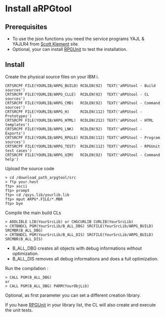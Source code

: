 # Install aRPGtool 

## Prerequisites

- To use the json functions you need the service programs YAJL & YAJLR4 from [Scott Klement](https://www.scottklement.com/yajl/ "Scott Klement") site.
- Optional, your can install [RPGUnit](http://rpgunit.sourceforge.net/ "RPGUnit") to test the installation.

## Install
Create the physical source files on your IBM i.

    CRTSRCPF FILE(YOURLIB/ARPG_BUILD) RCDLEN(92)  TEXT('aRPGtool - Build sources')
    CRTSRCPF FILE(YOURLIB/ARPG_CLLE)  RCDLEN(92)  TEXT('aRPGtool - CL sources')
    CRTSRCPF FILE(YOURLIB/ARPG_CMD)   RCDLEN(92)  TEXT('aRPGtool - Command sources')
    CRTSRCPF FILE(YOURLIB/ARPG_H)     RCDLEN(112) TEXT('aRPGtool - Prototypes')
    CRTSRCPF FILE(YOURLIB/ARPG_HTML)  RCDLEN(212) TEXT('aRPGtool - HTML templates')
    CRTSRCPF FILE(YOURLIB/ARPG_LNK)   RCDLEN(92)  TEXT('aRPGtool - Exports')
    CRTSRCPF FILE(YOURLIB/ARPG_RPGLE) RCDLEN(112) TEXT('aRPGtool - Program sources')
    CRTSRCPF FILE(YOURLIB/ARPG_TEST)  RCDLEN(112) TEXT('aRPGtool - RPGUnit test cases')
    CRTSRCPF FILE(YOURLIB/ARPG_UIM)   RCDLEN(92)  TEXT('aRPGtool - Command help')

Upload the source code

    > cd /download_path_arpgtool/src
    > ftp your.host
    ftp> ascii
    ftp> prompt
    ftp> cd /qsys.lib/yourlib.lib
    ftp> mput ARPG*.FILE/*.MBR
    ftp> bye

Compile the main build CLs 

    > ADDLIBLE LIB(YourSrcLib) or CHGCURLIB CURLIB(YourSrcLib)
    > CRTBNDCL PGM(YourSrcLib/B_ALL_DBG) SRCFILE(YourSrcLib/ARPG_BUILD) SRCMBR(B_ALL_DBG)
    > CRTBNDCL PGM(YourSrcLib/B_ALL_DIS) SRCFILE(YourSrcLib/ARPG_BUILD) SRCMBR(B_ALL_DIS)

*  B\_ALL\_DBG creates all objects with debug informations without optimization.
*  B\_ALL\_DIS removes all debug informations and does a full optimization.

Run the compilation :

    > CALL PGM(B_ALL_DBG) 
    or
    > CALL PGM(B_ALL_DBG) PARM(YourObjLib)

Optional, as first parameter you can set a different creation library.

If you have [RPGUnit](http://rpgunit.sourceforge.net/ "RPGUnit") in your library list, the CL will also create and execute the unit tests.


       
